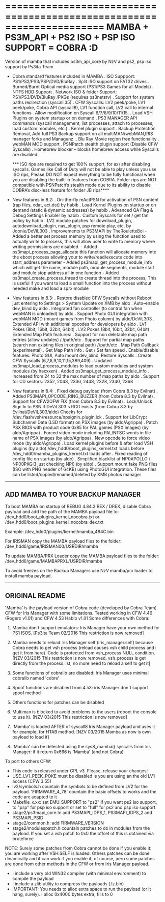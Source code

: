 =====================================================================
MAMBA + PS3M_API + PS2 ISO + PSP ISO SUPPORT = COBRA :D
=====================================================================

Version of mamba that includes ps3m_api_core by NzV and ps2, psp iso support by Ps3ita Team

- Cobra standard features included in MAMBA
	. ISO Suppport: PS1/PS2/PS3/PSP/DVD/BluRay
	. Split ISO support on FAT32 drives
	. Burned/Burnt Optical media support (PS1/PS3 Games for all Models)
	. NTFS HDD Support
	. Network ISO & folder Support: PS1/PS3/DVD/BluRay /PKGs (requires ps3netsrv)
	. Support for system paths redirection (syscall 35)
	. CFW Syscalls: LV2 peek/poke, LV1 peek/poke, Cobra API (syscall8), LV1 function call, LV2 call to internal functions
	. Allow modification on Syscall 6/7/8/9/10/11/15.
	. Load VSH Plugins on system startup or on demand
	. PS3 MANAGER API commands (syscall management, list processes, attach to processes, load custom modules, etc.)
	. Kernel plugin support
	. Backup Protection Removal, Add full PS3 Backup support on all multiMAN/webMAN,IRIS manager forks and Managunz.
	. Blu Ray Movie region free functionality
	. webMAN MOD support
	. PSNPatch stealth plugin support (Disable CFW Syscalls)
	. Homebrew blocker  – blocks homebrew access while Syscalls are disabled

	*** ISO rips are required to get 100% support, for ex) after disabling syscalls.
	    Games like Call of Duty will not be able to play unless you use ISO rips,
	    Please DO NOT expect everything to be fully functional when you are disabling the built-in features from COBRA.
	    Folder rips are NOT compatible with PSNPatch’s stealth mode due to its ability to disable COBRA’s disc-less feature for folder JB rips****

- New features in 8.2:
	. On-the-fly reActPSN for activation of PSN content (rap files, edat, act.dat) by habib
	. Load Kernel Plugins on startup or on demand (static & dynamic addresses) by habib
	. Advanced QA Flag & Debug Settings Enabler by habib
	. Custom Syscalls for set / get fan policy by habib
	. LV2 module patches for download_plugin, autodownload_plugin, nas_plugin, psp remote play, etc. by Joonie/DeViL303
	. Improvements to PS3MAPI by TheRouletteBoi
		- Added a better set process memory by using the function used to actually write to process, this will allow user to write to memory where writing permissions are disabled.
		- Added ps3mapi_process_page_allocate this function will allocate memory into the eboot process allowing your to write/read/execute code into start_address parameter
		- Added ps3mapi_get_process_module_info which will get the name, module path, module segments, module start and module stop address all in one function
		- Added ps3mapi_create_process_thread to create thread into the process, This is useful if you want to load a small function into the process without needed make and load a sprx module

- New features in 8.3:
	. Restore disabled CFW Syscalls without Reboot just entering to Settings > System Update on XMB by aldo
	. Auto-enable dev_blind by aldo
	. Integrated fan controller (to control fan when webMAN is unloaded) by aldo
	. Support Photo GUI integration with webMAN MOD (mount games from Photo column) by aldo/DeViL303
	. Extended API with additional opcodes for developers by aldo
		. LV1 Pokes (8bit, 16bit, 32bit, 64bit)
		. LV2 Pokes (8bit, 16bit, 32bit, 64bit)
		. Extended Map Path features:
			. Support for non deletable map path entries (allow updates) /./path/etc
			. Support for partial map paths (search non existing files in original path) //path/etc
			. Map Path Callback (experimental)
			. Get Map Path info
		. Get / Set fan speed
		. Enable/disable features: Photo GUI, Auto mount dev_blind, Restore Syscalls
		. Create CFW Syscalls (6,7,8,9,10,11,15,389,409)
		. Updated ps3mapi_load_process_modules to load custom modules and system modules (by haxxxen)
		. Added ps3mapi_get_process_module_info
	. Increased from 24 to 32 the max number of map paths by aldo
	. Support for CD sectors: 2352, 2048, 2336, 2448, 2328, 2340, 2368

- New features in 8.4:
	. Fixed debug payload (from Cobra 8.3 by Evilnat)
	. Added PS3MAPI_OPCODE_RING_BUZZER (from Cobra 8.3 by Evilnat)
	. Support for CFW2OFW FIX (from Cobra 8.3 by Evilnat)
 	. Lock/Unlock Sign In to PSN if DeViL303's RCO exists (from Cobra 8.3 by Evilnat/DeViL303/aldo)
		Checks for /dev_flash/vsh/resource/npsignin_plugin.lck
	. Support for LibCrypt Subchannel Data (LSD format) on PSX images (by aldo/Agrippa)
	. Patch PSX BIOS with product code 0x85 for PAL games (PSX images) (by aldo/Agrippa)
	. Forced video mode including PAL/NTSC words in file name of PSX images (by aldo/Agrippa)
	. New opcode to force video mode (by aldo/Agrippa)
	. Load kernel plugins before & after load VSH plugins (by aldo)
		/dev_hdd0/boot_plugins_kernel.txt loads before
		/dev_hdd0/mamba_plugins_kernel.txt loads after
	. Fixed reading of config file on startup (by aldo)
	. Simplified blacklist of NP0APOLLO / NP00PKGI3 just checking NP0 (by aldo)
	. Support mount fake PNG files (ISO with PNG header of 64KB) using PhotoGUI integration.
		These files can be listed/copied/renamed/deleted by XMB photos manager

----------------------------------------------------------------------
ADD MAMBA TO YOUR BACKUP MANAGER
----------------------------------------------------------------------

To boot MAMBA on startup of REBUG 4.84.2 REX / DREX, disable Cobra payload and add the path of the MAMBA payload file to:
	/dev_hdd0/boot_plugins_kernel_nocobra.txt
or	/dev_hdd0/boot_plugins_kernel_nocobra_dex.txt

Example: /dev_hdd0/plugins/kernel/mamba_484C.bin

For IRISMAN copy the MAMBA payload files to the folder:
	/dev_hdd0/game/IRISMAN00/USRDIR/mamba

To update MAMBA/PRX Loader copy the MAMBA payload files to the folder:
	/dev_hdd0/game/MAMBAPRXL/USRDIR/mamba

To avoid freezes on the Backup Managers use NzV mamba/prx loader to install mamba payload.

----------------------------------------------------------------------
ORIGINAL README
----------------------------------------------------------------------

'Mamba' is the payload version of Cobra code (developed by Cobra Team) CFW for Iris Manager with some limitations.
Tested working in CFW 4.46 (Rogero v1.01) and CFW 4.53 Habib v1.01
Some differences with Cobra:

1) Mamba don´t support emulators: Iris Manager have your own method for PS1 ISOS. [Ps3ita Team 02/2016 This restriction is now removed]

2) Mamba needs to reload Iris Manager self (iris_manager.self) because Cobra needs to get vsh process (reload causes vsh child process and i get it from here). 
Code is protected from vsh_process NULL condition. [NZV 03/2015 This restriction is now removed, vsh_process is get directly from the process list, no more need to reload a self to get it]

3) Some functions of cobralib are disabled: Iris Manager uses minimal cobralib named 'cobre'

4) Spoof functions are disabled from 4.53: iris Manager don´t support spoof method

5) Others functions for patches can be disabled

6) Multiman is blocked to avoid problems to the users (reboot the console to use it). [NZV 03/2015 This restriction is now removed]

7) 'Mamba' is loaded AFTER of syscall8 Iris Manager payload and uses it for example, for HTAB method. [NZV 03/2015 Mamba as now is own payload to load it]

8) 'Mamba' can be detected using the sys8_mamba() syscalls from Iris Manager: if it return 0x666 is 'Mamba' (and not Cobra)

To port to others CFW:

- This code is released under GPL v3. Please, release your changes!
- USE_LV1_PEEK_POKE must be disabled is you are using an the old LV1 access (CFW 3.55)
- lv2/symbols.h countain the symbols to be defined from LV2 for the payload. 'FIRMWARE_4_78' countain the basic offsets to works
and the code are adapted to it
- Makefile_x.xx: set EMU_SUPPORT to "ps2" if you want ps2 iso support, to "psp" for psp iso support or set to "full" for ps2 and psp iso support.
- stage2/ps3mapi_core.h: add PS3MAPI_IDPS_1, PS3MAPI_IDPS_2 and PS3MAPI_PSID
- stage2/common.h: add FIRMWARE_VERSION
- stage2/modulespatch.h countain patches to do in modules from the payload. If you set a vsh patch to 0x0 the offset of this is obtained via bruteforce

NOTE: Surely some patches from Cobra cannot be done if you enable it: you are working after VSH.SELF is loaded.
Others patches can be done dinamically and it can work if you enable it, of course, pero some patches are done from other methods in the CFW
or from Iris Manager payload.

- I include a very old WIN32 compiler (with minimal environment) to compile the payload
- I include a zlib utility to compress the payloads (.lz.bin)
- IMPORTANT: You needs to alloc extra space to run the payload (or it hang, surely). I alloc 0x4000 bytes extra, fills to 0 
